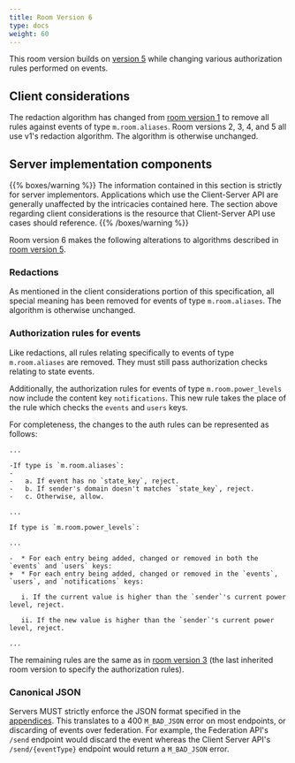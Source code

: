 ```yaml
---
title: Room Version 6
type: docs
weight: 60
---
```


This room version builds on [version 5](v5.html) while changing various
authorization rules performed on events.

## Client considerations

The redaction algorithm has changed from [room version 1](v1.html) to
remove all rules against events of type `m.room.aliases`. Room versions
2, 3, 4, and 5 all use v1's redaction algorithm. The algorithm is
otherwise unchanged.

## Server implementation components

{{% boxes/warning %}}
The information contained in this section is strictly for server
implementors. Applications which use the Client-Server API are generally
unaffected by the intricacies contained here. The section above
regarding client considerations is the resource that Client-Server API
use cases should reference.
{{% /boxes/warning %}}

Room version 6 makes the following alterations to algorithms described
in [room version 5](v5.html).

### Redactions

As mentioned in the client considerations portion of this specification,
all special meaning has been removed for events of type
`m.room.aliases`. The algorithm is otherwise unchanged.

### Authorization rules for events

Like redactions, all rules relating specifically to events of type
`m.room.aliases` are removed. They must still pass authorization checks
relating to state events.

Additionally, the authorization rules for events of type
`m.room.power_levels` now include the content key `notifications`. This
new rule takes the place of the rule which checks the `events` and
`users` keys.

For completeness, the changes to the auth rules can be represented as
follows:

    ...

    -If type is `m.room.aliases`:
    -
    -   a. If event has no `state_key`, reject.
    -   b. If sender's domain doesn't matches `state_key`, reject.
    -   c. Otherwise, allow.

    ...

    If type is `m.room.power_levels`:

    ...

    -  * For each entry being added, changed or removed in both the `events` and `users` keys:
    +  * For each entry being added, changed or removed in the `events`, `users`, and `notifications` keys:

       i. If the current value is higher than the `sender`'s current power level, reject.

       ii. If the new value is higher than the `sender`'s current power level, reject.

    ...

The remaining rules are the same as in [room version
3](v3.html#authorization-rules-for-events) (the last inherited room
version to specify the authorization rules).

### Canonical JSON

Servers MUST strictly enforce the JSON format specified in the
[appendices](../appendices.html#canonical-json). This translates to a
400 `M_BAD_JSON` error on most endpoints, or discarding of events over
federation. For example, the Federation API's `/send` endpoint would
discard the event whereas the Client Server API's `/send/{eventType}`
endpoint would return a `M_BAD_JSON` error.
